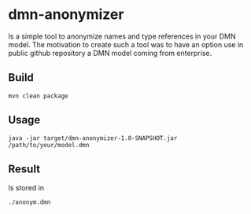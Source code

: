# dmn-anonymizer

Is a simple tool to anonymize names and type references in your DMN model.
The motivation to create such a tool was to have an option use in public github repository a DMN model coming from enterprise.

## Build
```
mvn clean package
```

## Usage
```
java -jar target/dmn-anonymizer-1.0-SNAPSHOT.jar /path/to/your/model.dmn
``` 

## Result
Is stored in
```
./anonym.dmn
```